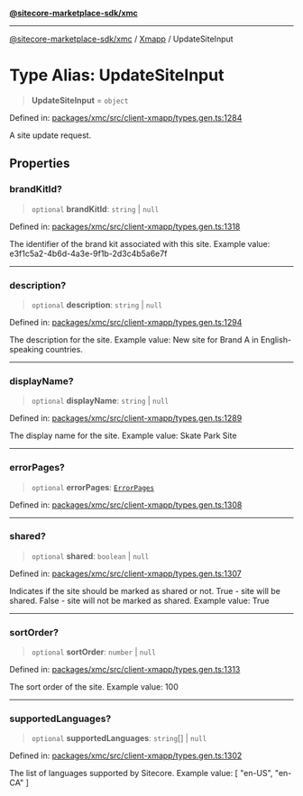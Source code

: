 [**@sitecore-marketplace-sdk/xmc**](../../../../README.md)

***

[@sitecore-marketplace-sdk/xmc](../../../../README.md) / [Xmapp](../README.md) / UpdateSiteInput

# Type Alias: UpdateSiteInput

> **UpdateSiteInput** = `object`

Defined in: [packages/xmc/src/client-xmapp/types.gen.ts:1284](https://github.com/Sitecore/marketplace-sdk/blob/main/packages/xmc/src/client-xmapp/types.gen.ts#L1284)

A site update request.

## Properties

### brandKitId?

> `optional` **brandKitId**: `string` \| `null`

Defined in: [packages/xmc/src/client-xmapp/types.gen.ts:1318](https://github.com/Sitecore/marketplace-sdk/blob/main/packages/xmc/src/client-xmapp/types.gen.ts#L1318)

The identifier of the brand kit associated with this site.
Example value: e3f1c5a2-4b6d-4a3e-9f1b-2d3c4b5a6e7f

***

### description?

> `optional` **description**: `string` \| `null`

Defined in: [packages/xmc/src/client-xmapp/types.gen.ts:1294](https://github.com/Sitecore/marketplace-sdk/blob/main/packages/xmc/src/client-xmapp/types.gen.ts#L1294)

The description for the site.
Example value: New site for Brand A in English-speaking countries.

***

### displayName?

> `optional` **displayName**: `string` \| `null`

Defined in: [packages/xmc/src/client-xmapp/types.gen.ts:1289](https://github.com/Sitecore/marketplace-sdk/blob/main/packages/xmc/src/client-xmapp/types.gen.ts#L1289)

The display name for the site.
Example value: Skate Park Site

***

### errorPages?

> `optional` **errorPages**: [`ErrorPages`](ErrorPages.md)

Defined in: [packages/xmc/src/client-xmapp/types.gen.ts:1308](https://github.com/Sitecore/marketplace-sdk/blob/main/packages/xmc/src/client-xmapp/types.gen.ts#L1308)

***

### shared?

> `optional` **shared**: `boolean` \| `null`

Defined in: [packages/xmc/src/client-xmapp/types.gen.ts:1307](https://github.com/Sitecore/marketplace-sdk/blob/main/packages/xmc/src/client-xmapp/types.gen.ts#L1307)

Indicates if the site should be marked as shared or not. True - site will be shared. False - site will not be marked as shared.
Example value: True

***

### sortOrder?

> `optional` **sortOrder**: `number` \| `null`

Defined in: [packages/xmc/src/client-xmapp/types.gen.ts:1313](https://github.com/Sitecore/marketplace-sdk/blob/main/packages/xmc/src/client-xmapp/types.gen.ts#L1313)

The sort order of the site.
Example value: 100

***

### supportedLanguages?

> `optional` **supportedLanguages**: `string`[] \| `null`

Defined in: [packages/xmc/src/client-xmapp/types.gen.ts:1302](https://github.com/Sitecore/marketplace-sdk/blob/main/packages/xmc/src/client-xmapp/types.gen.ts#L1302)

The list of languages supported by Sitecore.
Example value: [
"en-US",
"en-CA"
]
